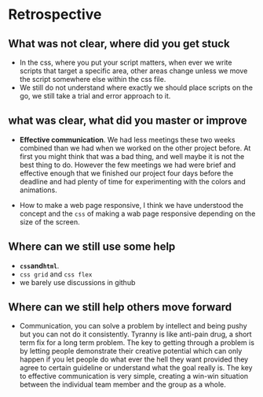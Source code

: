 # Retrospective

## What was not clear, where did you get stuck

- In the css, where you put your script matters, when ever we write scripts that
  target a specific area, other areas change unless we move the script somewhere
  else within the css file.
- We still do not understand where exactly we should place scripts on the go, we
  still take a trial and error approach to it.

## what was clear, what did you master or improve

- **Effective communication**. We had less meetings these two weeks combined
  than we had when we worked on the other project before. At first you might
  think that was a bad thing, and well maybe it is not the best thing to do.
  However the few meetings we had were brief and effective enough that we
  finished our project four days before the deadline and had plenty of time for
  experimenting with the colors and animations.

- How to make a web page responsive, I think we have understood the concept and
  the `css` of making a wab page responsive depending on the size of the screen.

## Where can we still use some help

- **`css`and`html`**.
- `css grid` and `css flex`
- we barely use discussions in github

## Where can we still help others move forward

- Communication, you can solve a problem by intellect and being pushy but you
  can not do it consistently. Tyranny is like anti-pain drug, a short term fix
  for a long term problem. The key to getting through a problem is by letting
  people demonstrate their creative potential which can only happen if you let
  people do what ever the hell they want provided they agree to certain
  guideline or understand what the goal really is. The key to effective
  communication is very simple, creating a win-win situation between the
  individual team member and the group as a whole.
